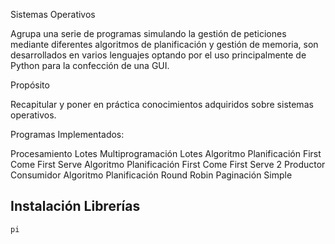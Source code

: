 Sistemas Operativos

Agrupa una serie de programas simulando la gestión de peticiones mediante diferentes algoritmos de planificación y gestión de memoria, son desarrollados en varios lenguajes optando por el uso principalmente de Python para la confección de una GUI.

Propósito

Recapitular y poner en práctica conocimientos adquiridos sobre sistemas operativos.

Programas Implementados:

Procesamiento Lotes
Multiprogramación Lotes
Algoritmo Planificación First Come First Serve
Algoritmo Planificación First Come First Serve 2
Productor Consumidor
Algoritmo Planificación Round Robin
Paginación Simple

## Instalación Librerías

```
pi




